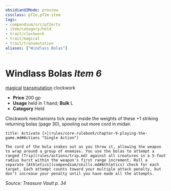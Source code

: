 ```yaml
---
obsidianUIMode: preview
cssclass: pf2e,pf2e-item
tags:
- compendium/src/pf2e/tv
- item/category/held
- trait/clockwork
- trait/magical
- trait/transmutation
aliases: ["Windlass Bolas"]
---
```

# Windlass Bolas *Item 6*  
[magical](rules/traits/magical.md)  [transmutation](rules/traits/transmutation.md)  clockwork  

- **Price** 200 gp
- **Usage** held in 1 hand; **Bulk** L
- **Category** Held

Clockwork mechanisms tick away inside the weights of these +1 striking returning bolas (page 30), spooling out more cord in midair.

```ad-embed-ability
title: Activate [>](rules/core-rulebook/chapter-9-playing-the-game.md#Actions "Single Action")

The cord of the bola snakes out as you throw it, allowing the weapon to wrap around a group of enemies. You use the bolas to attempt a ranged [Trip](rules/actions/trip.md) against all creatures in a 5-foot radius burst within the weapon's first range increment. Roll a separate [Athletics](compendium/skills.md#Athletics) check for each target. Each attempt counts toward your multiple attack penalty, but don't increase your penalty until you have made all the attempts.
```

*Source: Treasure Vault p. 34*